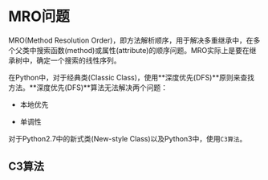 # MRO问题

MRO(Method Resolution Order)，即方法解析顺序，用于解决多重继承中，在多个父类中搜索函数(method)或属性(attribute)的顺序问题。MRO实际上是要在继承树中，确定一个搜索的线性序列。

在Python中，对于经典类(Classic Class)，使用**深度优先(DFS)**原则来查找方法。**深度优先(DFS)**算法无法解决两个问题：

+ 本地优先

+ 单调性


对于Python2.7中的新式类(New-style Class)以及Python3中，使用`C3算法`。

## C3算法


